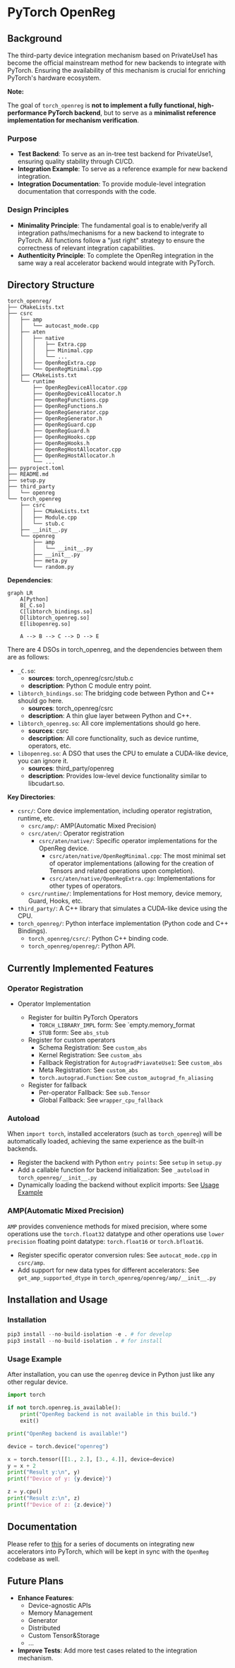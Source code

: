 # PyTorch OpenReg

## Background

The third-party device integration mechanism based on PrivateUse1 has become the official mainstream method for new backends to integrate with PyTorch. Ensuring the availability of this mechanism is crucial for enriching PyTorch's hardware ecosystem.

**Note:**

The goal of `torch_openreg` is **not to implement a fully functional, high-performance PyTorch backend**, but to serve as a **minimalist reference implementation for mechanism verification**.

### Purpose

- **Test Backend**: To serve as an in-tree test backend for PrivateUse1, ensuring quality stability through CI/CD.
- **Integration Example**: To serve as a reference example for new backend integration.
- **Integration Documentation**: To provide module-level integration documentation that corresponds with the code.

### Design Principles

- **Minimality Principle**: The fundamental goal is to enable/verify all integration paths/mechanisms for a new backend to integrate to PyTorch. All functions follow a "just right" strategy to ensure the correctness of relevant integration capabilities.
- **Authenticity Principle**: To complete the OpenReg integration in the same way a real accelerator backend would integrate with PyTorch.

## Directory Structure

```shell
torch_openreg/
├── CMakeLists.txt
├── csrc
│   ├── amp
│   │   └── autocast_mode.cpp
│   ├── aten
│   │   ├── native
│   │   │   ├── Extra.cpp
│   │   │   ├── Minimal.cpp
│   │   │   └── ...
│   │   ├── OpenRegExtra.cpp
│   │   └── OpenRegMinimal.cpp
│   ├── CMakeLists.txt
│   └── runtime
│       ├── OpenRegDeviceAllocator.cpp
│       ├── OpenRegDeviceAllocator.h
│       ├── OpenRegFunctions.cpp
│       ├── OpenRegFunctions.h
│       ├── OpenRegGenerator.cpp
│       ├── OpenRegGenerator.h
│       ├── OpenRegGuard.cpp
│       ├── OpenRegGuard.h
│       ├── OpenRegHooks.cpp
│       ├── OpenRegHooks.h
│       ├── OpenRegHostAllocator.cpp
│       ├── OpenRegHostAllocator.h
│       └── ...
├── pyproject.toml
├── README.md
├── setup.py
├── third_party
│   └── openreg
└── torch_openreg
    ├── csrc
    │   ├── CMakeLists.txt
    │   ├── Module.cpp
    │   └── stub.c
    ├── __init__.py
    └── openreg
        ├── amp
        │   └── __init__.py
        ├── __init__.py
        ├── meta.py
        └── random.py
```

**Dependencies**:

```mermaid
graph LR
    A[Python]
    B[_C.so]
    C[libtorch_bindings.so]
    D[libtorch_openreg.so]
    E[libopenreg.so]

    A --> B --> C --> D --> E
```

There are 4 DSOs in torch_openreg, and the dependencies between them are as follows:

- `_C.so`:
  - **sources**: torch_openreg/csrc/stub.c
  - **description**: Python C module entry point.
- `libtorch_bindings.so`: The bridging code between Python and C++ should go here.
  - **sources**: torch_openreg/csrc
  - **description**: A thin glue layer between Python and C++.
- `libtorch_openreg.so`: All core implementations should go here.
  - **sources**: csrc
  - **description**: All core functionality, such as device runtime, operators, etc.
- `libopenreg.so`: A DSO that uses the CPU to emulate a CUDA-like device, you can ignore it.
  - **sources**: third_party/openreg
  - **description**: Provides low-level device functionality similar to libcudart.so.

**Key Directories**:

- `csrc/`: Core device implementation, including operator registration, runtime, etc.
  - `csrc/amp/`: AMP(Automatic Mixed Precision)
  - `csrc/aten/`: Operator registration
    - `csrc/aten/native/`: Specific operator implementations for the OpenReg device.
      - `csrc/aten/native/OpenRegMinimal.cpp`: The most minimal set of operator implementations (allowing for the creation of Tensors and related operations upon completion).
      - `csrc/aten/native/OpenRegExtra.cpp`: Implementations for other types of operators.
  - `csrc/runtime/`: Implementations for Host memory, device memory, Guard, Hooks, etc.
- `third_party/`: A C++ library that simulates a CUDA-like device using the CPU.
- `torch_openreg/`: Python interface implementation (Python code and C++ Bindings).
  - `torch_openreg/csrc/`: Python C++ binding code.
  - `torch_openreg/openreg/`: Python API.

## Currently Implemented Features

### Operator Registration

- Operator Implementation

  - Register for builtin PyTorch Operators
    - `TORCH_LIBRARY_IMPL` form: See `empty.memory_format
    - `STUB` form: See `abs_stub`
  - Register for custom operators
    - Schema Registration: See `custom_abs`
    - Kernel Registration: See `custom_abs`
    - Fallback Registration for `AutogradPriavateUse1`: See `custom_abs`
    - Meta Registration: See `custom_abs`
    - `torch.autograd.Function`: See `custom_autograd_fn_aliasing`
  - Register for fallback
    - Per-operator Fallback: See `sub.Tensor`
    - Global Fallback: See `wrapper_cpu_fallback`

### Autoload

When `import torch`, installed accelerators (such as `torch_openreg`) will be automatically loaded, achieving the same experience as the built-in backends.

- Register the backend with Python `entry points`: See `setup` in `setup.py`
- Add a callable function for backend initialization: See `_autoload` in `torch_openreg/__init__.py`
- Dynamically loading the backend without explicit imports: See [Usage Example](#usage-example)

### AMP(Automatic Mixed Precision)

`AMP` provides convenience methods for mixed precision, where some operations use the `torch.float32` datatype and other operations use `lower precision` floating point datatype: `torch.float16` or `torch.bfloat16`.

- Register specific operator conversion rules: See `autocat_mode.cpp` in `csrc/amp`.
- Add support for new data types for different accelerators: See `get_amp_supported_dtype` in `torch_openreg/openreg/amp/__init__.py`

## Installation and Usage

### Installation

```python
pip3 install --no-build-isolation -e . # for develop
pip3 install --no-build-isolation . # for install
```

### Usage Example

After installation, you can use the `openreg` device in Python just like any other regular device.

```python
import torch

if not torch.openreg.is_available():
    print("OpenReg backend is not available in this build.")
    exit()

print("OpenReg backend is available!")

device = torch.device("openreg")

x = torch.tensor([[1., 2.], [3., 4.]], device=device)
y = x + 2
print("Result y:\n", y)
print(f"Device of y: {y.device}")

z = y.cpu()
print("Result z:\n", z)
print(f"Device of z: {z.device}")
```

## Documentation

Please refer to [this](https://docs.pytorch.org/docs/main/accelerator/index.html) for a series of documents on integrating new accelerators into PyTorch, which will be kept in sync with the `OpenReg` codebase as well.

## Future Plans

- **Enhance Features**:
  - Device-agnostic APIs
  - Memory Management
  - Generator
  - Distributed
  - Custom Tensor&Storage
  - ...
- **Improve Tests**: Add more test cases related to the integration mechanism.
